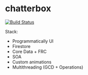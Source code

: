 # chatterbox

[![Build Status](https://travis-ci.org/alex93133/chatterbox.svg?branch=master)](https://travis-ci.org/alex93133/chatterbox)

Stack:
* Programmatically UI
* Firestore
* Core Data + FRC
* SOA
* Custom animations
* Multithreading (GCD + Operations)
